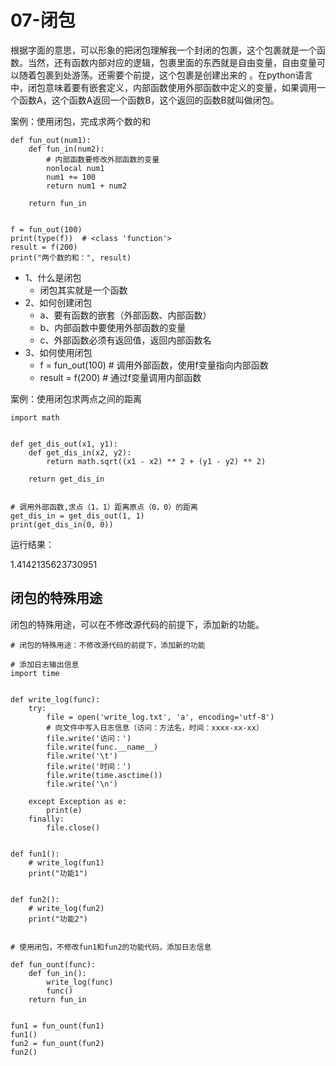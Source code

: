 # 07-闭包


   根据字面的意思，可以形象的把闭包理解我一个封闭的包裹，这个包裹就是一个函数。当然，还有函数内部对应的逻辑，包裹里面的东西就是自由变量，自由变量可以随着包裹到处游荡。还需要个前提，这个包裹是创建出来的 。在python语言中，闭包意味着要有嵌套定义，内部函数使用外部函数中定义的变量，如果调用一个函数A，这个函数A返回一个函数B，这个返回的函数B就叫做闭包。


案例：使用闭包，完成求两个数的和

```
def fun_out(num1):
    def fun_in(num2):
        # 内部函数要修改外部函数的变量
        nonlocal num1 
        num1 += 100
        return num1 + num2

    return fun_in


f = fun_out(100)
print(type(f))  # <class 'function'>
result = f(200)
print("两个数的和：", result)

```




- 1、什么是闭包
    - 闭包其实就是一个函数
- 2、如何创建闭包
   -  a、要有函数的嵌套（外部函数、内部函数）
    - b、内部函数中要使用外部函数的变量
    - c、外部函数必须有返回值，返回内部函数名
- 3、如何使用闭包
   - f = fun_out(100) # 调用外部函数，使用f变量指向内部函数
   - result = f(200)  # 通过f变量调用内部函数


案例：使用闭包求两点之间的距离

```
import math


def get_dis_out(x1, y1):
    def get_dis_in(x2, y2):
        return math.sqrt((x1 - x2) ** 2 + (y1 - y2) ** 2)

    return get_dis_in


# 调用外部函数,求点（1，1）距离原点（0，0）的距离
get_dis_in = get_dis_out(1, 1)
print(get_dis_in(0, 0))

```

运行结果：

1.4142135623730951



## 闭包的特殊用途


闭包的特殊用途，可以在不修改源代码的前提下，添加新的功能。


```
# 闭包的特殊用途：不修改源代码的前提下，添加新的功能

# 添加日志输出信息
import time


def write_log(func):
    try:
        file = open('write_log.txt', 'a', encoding='utf-8')
        # 向文件中写入日志信息（访问：方法名，时间：xxxx-xx-xx）
        file.write('访问：')
        file.write(func.__name__)
        file.write('\t')
        file.write('时间：')
        file.write(time.asctime())
        file.write('\n')

    except Exception as e:
        print(e)
    finally:
        file.close()


def fun1():
    # write_log(fun1)
    print("功能1")


def fun2():
    # write_log(fun2)
    print("功能2")


# 使用闭包，不修改fun1和fun2的功能代码，添加日志信息

def fun_ount(func):
    def fun_in():
        write_log(func)
        func()
    return fun_in


fun1 = fun_ount(fun1)
fun1()
fun2 = fun_ount(fun2)
fun2()

```
